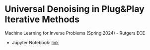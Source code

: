 # Universal Denoising in Plug&Play Iterative Methods
Machine Learning for Inverse Problems (Spring 2024) - Rutgers ECE

- Jupyter Notebook: [link](./mlip_project_notebook.ipynb)
